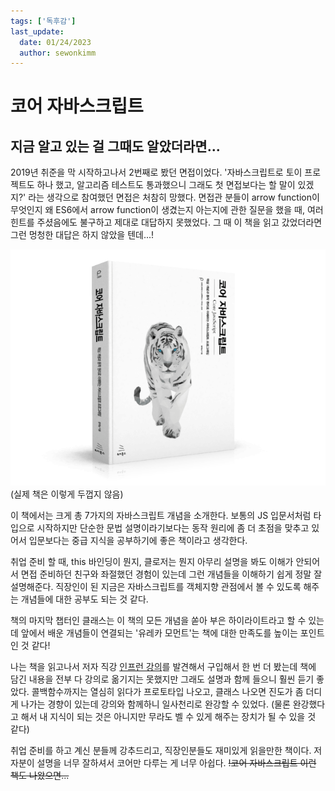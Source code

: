 ```yaml
---
tags: ['독후감']
last_update:
  date: 01/24/2023
  author: sewonkimm
---
```


# 코어 자바스크립트

## 지금 알고 있는 걸 그때도 알았더라면... 

2019년 취준을 막 시작하고나서 2번째로 봤던 면접이었다. '자바스크립트로 토이 프로젝트도 하나 했고, 알고리즘 테스트도 통과했으니 그래도 첫 면접보다는 할 말이 있겠지?' 라는 생각으로 참여했던 면접은 처참히 망했다. 면접관 분들이 arrow function이 무엇인지 왜 ES6에서 arrow function이 생겼는지 아는지에 관한 질문을 했을 때, 여러 힌트를 주셨음에도 불구하고 제대로 대답하지 못했었다. 그 때 이 책을 읽고 갔었더라면 그런 멍청한 대답은 하지 않았을 텐데...!


![book cover](./coreJS/book_cover.png)
(실제 책은 이렇게 두껍지 않음)


이 책에서는 크게 총 7가지의 자바스크립트 개념을 소개한다. 보통의 JS 입문서처럼 타입으로 시작하지만 단순한 문법 설명이라기보다는 동작 원리에 좀 더 초점을 맞추고 있어서 입문보다는 중급 지식을 공부하기에 좋은 책이라고 생각한다.

취업 준비 할 때, this 바인딩이 뭔지, 클로저는 뭔지 아무리 설명을 봐도 이해가 안되어서 면접 준비하던 친구와 좌절했던 경험이 있는데 그런 개념들을 이해하기 쉽게 정말 잘 설명해준다. 직장인이 된 지금은 자바스크립트를 객체지향 관점에서 볼 수 있도록 해주는 개념들에 대한 공부도 되는 것 같다.

책의 마지막 챕터인 클래스는 이 책의 모든 개념을 쏟아 부은 하이라이트라고 할 수 있는데 앞에서 배운 개념들이 연결되는 '유레카 모먼트'는 책에 대한 만족도를 높이는 포인트 인 것 같다! 

나는 책을 읽고나서 저자 직강 [인프런 강의](https://inf.run/PDcv)를 발견해서 구입해서 한 번 더 봤는데 책에 담긴 내용을 전부 다 강의로 옮기지는 못했지만 그래도 설명과 함께 들으니 훨씬 듣기 좋았다. 콜백함수까지는 열심히 읽다가 프로토타입 나오고, 클래스 나오면 진도가 좀 더디게 나가는 경향이 있는데 강의와 함께하니 일사천리로 완강할 수 있었다. (물론 완강했다고 해서 내 지식이 되는 것은 아니지만 무라도 벨 수 있게 해주는 장치가 될 수 있을 것 같다)


취업 준비를 하고 계신 분들께 강추드리고, 직장인분들도 재미있게 읽을만한 책이다. 저자분이 설명을 너무 잘하셔서 코어만 다루는 게 너무 아쉽다. ~~!코어 자바스크립트 이런 책도 나왔으면...~~
